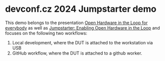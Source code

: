 # devconf.cz 2024 Jumpstarter demo

This demo belongs to the presentation [Open Hardware in the Loop for everybody](https://fosdem.org/2024/schedule/event/fosdem-2024-3070-jumpstarter-open-hardware-in-the-loop-for-everybody/) as well as [Jumpstarter: Enabling Open Hardware in the Loop](https://pretalx.com/devconf-cz-2024/talk/7W9CSQ/) and focuses on the following
two workflows:

1) Local development, where the DUT is attached to the workstation via USB
2) GitHub workflow, where the DUT is attached to a github worker.

